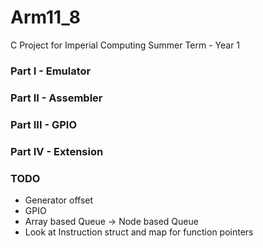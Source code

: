 # Arm11_8
C Project for Imperial Computing Summer Term - Year 1

### Part I - Emulator
### Part II - Assembler
### Part III - GPIO
### Part IV - Extension

### TODO

 - Generator offset
 - GPIO
 - Array based Queue &rarr; Node based Queue
 - Look at Instruction struct and map for function pointers
